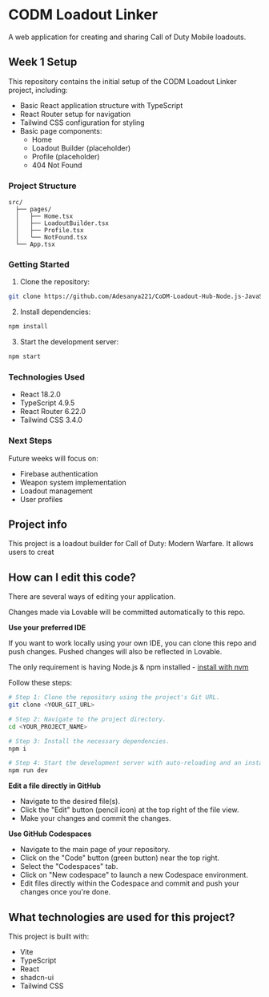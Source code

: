 # CODM Loadout Linker

A web application for creating and sharing Call of Duty Mobile loadouts.

## Week 1 Setup

This repository contains the initial setup of the CODM Loadout Linker project, including:

- Basic React application structure with TypeScript
- React Router setup for navigation
- Tailwind CSS configuration for styling
- Basic page components:
  - Home
  - Loadout Builder (placeholder)
  - Profile (placeholder)
  - 404 Not Found

### Project Structure

```
src/
  ├── pages/
  │   ├── Home.tsx
  │   ├── LoadoutBuilder.tsx
  │   ├── Profile.tsx
  │   └── NotFound.tsx
  └── App.tsx
```


### Getting Started

1. Clone the repository:
```bash
git clone https://github.com/Adesanya221/CoDM-Loadout-Hub-Node.js-JavaScript-Build.git
```

2. Install dependencies:
```bash
npm install
```

3. Start the development server:
```bash
npm start
```


### Technologies Used

- React 18.2.0
- TypeScript 4.9.5
- React Router 6.22.0
- Tailwind CSS 3.4.0


### Next Steps

Future weeks will focus on:
- Firebase authentication
- Weapon system implementation
- Loadout management
- User profiles


## Project info

This project is a loadout builder for Call of Duty: Modern Warfare. It allows users to creat


## How can I edit this code?

There are several ways of editing your application.

Changes made via Lovable will be committed automatically to this repo.

**Use your preferred IDE**

If you want to work locally using your own IDE, you can clone this repo and push changes. Pushed changes will also be reflected in Lovable.

The only requirement is having Node.js & npm installed - [install with nvm](https://github.com/nvm-sh/nvm#installing-and-updating)

Follow these steps:

```sh
# Step 1: Clone the repository using the project's Git URL.
git clone <YOUR_GIT_URL>

# Step 2: Navigate to the project directory.
cd <YOUR_PROJECT_NAME>

# Step 3: Install the necessary dependencies.
npm i

# Step 4: Start the development server with auto-reloading and an instant preview.
npm run dev
```

**Edit a file directly in GitHub**

- Navigate to the desired file(s).
- Click the "Edit" button (pencil icon) at the top right of the file view.
- Make your changes and commit the changes.

**Use GitHub Codespaces**

- Navigate to the main page of your repository.
- Click on the "Code" button (green button) near the top right.
- Select the "Codespaces" tab.
- Click on "New codespace" to launch a new Codespace environment.
- Edit files directly within the Codespace and commit and push your changes once you're done.


## What technologies are used for this project?

This project is built with:

- Vite
- TypeScript
- React
- shadcn-ui
- Tailwind CSS
